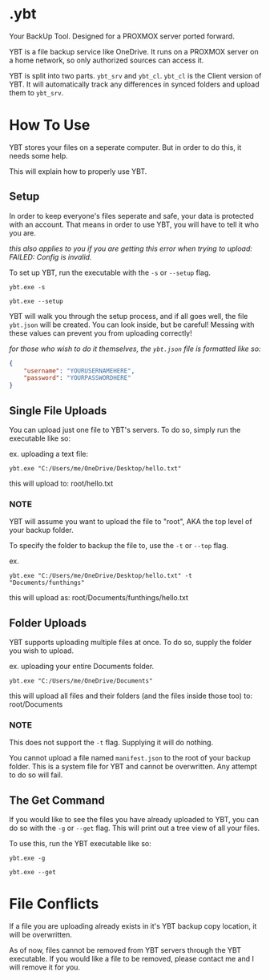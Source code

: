 # .ybt
Your BackUp Tool. Designed for a PROXMOX server ported forward.

YBT is a file backup service like OneDrive. It runs on a PROXMOX server on a home network, so only authorized sources can access it.

YBT is split into two parts. `ybt_srv` and `ybt_cl`. `ybt_cl` is the Client version of YBT. It will automatically track any differences in synced folders and upload them to `ybt_srv`.

# How To Use

YBT stores your files on a seperate computer. But in order to do this, it needs some help.

This will explain how to properly use YBT.

## Setup

In order to keep everyone's files seperate and safe, your data is protected with an account. That means in order to use YBT, you will have to tell it who you are.

*this also applies to you if you are getting this error when trying to upload: FAILED: Config is invalid.*

To set up YBT, run the executable with the `-s` or `--setup` flag.
```
ybt.exe -s

ybt.exe --setup
```

YBT will walk you through the setup process, and if all goes well, the file `ybt.json` will be created. You can look inside, but be careful! Messing with these values can prevent you from uploading correctly!

*for those who wish to do it themselves, the `ybt.json` file is formatted like so:*
```json
{
    "username": "YOURUSERNAMEHERE",
    "password": "YOURPASSWORDHERE"
}
```

## Single File Uploads
You can upload just one file to YBT's servers. To do so, simply run the executable like so:

ex. uploading a text file:
```
ybt.exe "C:/Users/me/OneDrive/Desktop/hello.txt"
```
this will upload to: root/hello.txt

### NOTE 
YBT will assume you want to upload the file to "root", AKA the top level of your backup folder.

To specify the folder to backup the file to, use the `-t` or `--top` flag.

ex.
```
ybt.exe "C:/Users/me/OneDrive/Desktop/hello.txt" -t "Documents/funthings"
```
this will upload as: root/Documents/funthings/hello.txt

## Folder Uploads

YBT supports uploading multiple files at once. To do so, supply the folder you wish to upload.

ex. uploading your entire Documents folder.
```
ybt.exe "C:/Users/me/OneDrive/Documents"
```
this will upload all files and their folders (and the files inside those too) to: root/Documents

### NOTE
This does not support the `-t` flag. Supplying it will do nothing.

You cannot upload a file named `manifest.json` to the root of your backup folder. This is a system file for YBT and cannot be overwritten. Any attempt to do so will fail.

## The Get Command
If you would like to see the files you have already uploaded to YBT, you can do so with the `-g` or `--get` flag. This will print out a tree view of all your files.


To use this, run the YBT executable like so:
```
ybt.exe -g

ybt.exe --get
```

# File Conflicts

If a file you are uploading already exists in it's YBT backup copy location, it will be overwritten.

As of now, files cannot be removed from YBT servers through the YBT executable. If you would like a file to be removed, please contact me and I will remove it for you.
